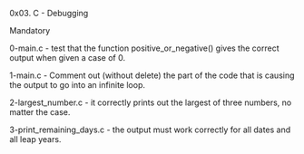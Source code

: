0x03. C - Debugging

Mandatory

0-main.c - test that the function positive_or_negative() gives the correct output when given a case of 0.

1-main.c - Comment out (without delete) the part of the code that is causing the output to go into an infinite loop.

2-largest_number.c - it correctly prints out the largest of three numbers, no matter the case.

3-print_remaining_days.c - the output must work correctly for all dates and all leap years.